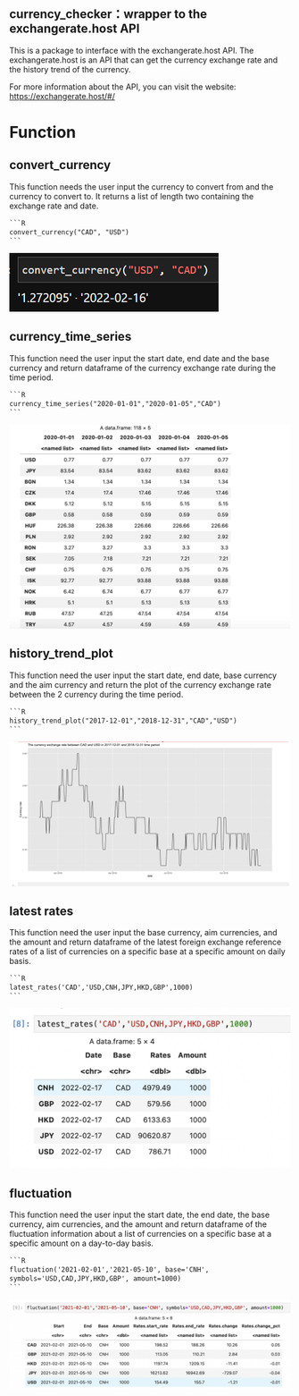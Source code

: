 ## currency_checker：wrapper to the exchangerate.host API

This is a package to interface with the exchangerate.host API. The exchangerate.host is an API that can get the currency exchange rate and the history trend of the currency. 

For more information about the API, you can visit the website: https://exchangerate.host/#/

# Function

## convert_currency

This function needs the user input the currency to convert from and the currency to convert to. It returns a list of length two containing the exchange rate and date. 

    ```R
    convert_currency("CAD", "USD")
    ```
    
![Output Picture](picture/convert_currency.png)

## currency_time_series

This function need the user input the start date, end date and the base currency and return dataframe of the currency exchange rate during the time period. 

    ```R
    currency_time_series("2020-01-01","2020-01-05","CAD")
    ```
    
![Output Picture](picture/currency_time_series.jpg)

## history_trend_plot

This function need the user input the start date, end date, base currency and the aim currency and return the plot of the currency exchange rate between the 2 currency during the time period.

    ```R
    history_trend_plot("2017-12-01","2018-12-31","CAD","USD")
    ```
    
    
![Output Picture](picture/history_trend_plot.jpg)

## latest rates

This function need the user input the base currency, aim currencies, and the amount and return dataframe of the latest foreign exchange reference rates of a list of currencies on a specific base at a specific amount on daily basis. 

    ```R
    latest_rates('CAD','USD,CNH,JPY,HKD,GBP',1000)
    ```
    
    
![Output Picture](picture/latest_rates_output.png)

## fluctuation

This function need the user input the start date, the end date, the base currency, aim currencies, and the amount and return dataframe of the fluctuation information about a list of currencies on a specific base at a specific amount on a day-to-day basis. 

    ```R
    fluctuation('2021-02-01','2021-05-10', base='CNH', symbols='USD,CAD,JPY,HKD,GBP', amount=1000)
    ```
    
    
![Output Picture](picture/fluctuation_output.png)
